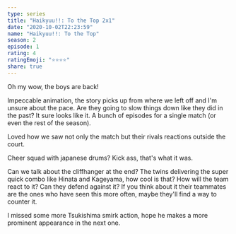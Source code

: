 ```yaml
---
type: series
title: "Haikyuu!!: To the Top 2x1"
date: "2020-10-02T22:23:59"
name: "Haikyuu!!: To the Top"
season: 2
episode: 1
rating: 4
ratingEmoji: "⭐️⭐️⭐️⭐️"
share: true
---
```


Oh my wow, the boys are back!

Impeccable animation, the story picks up from where we left off and I'm unsure about the pace. Are they going to slow things down like they did in the past? It sure looks like it. A bunch of episodes for a single match (or even the rest of the season).

Loved how we saw not only the match but their rivals reactions outside the court.

Cheer squad with japanese drums? Kick ass, that's what it was.

Can we talk about the cliffhanger at the end? The twins delivering the super quick combo like Hinata and Kageyama, how cool is that? How will the team react to it? Can they defend against it?
If you think about it their teammates are the ones who have seen this more often, maybe they'll find a way to counter it.

I missed some more Tsukishima smirk action, hope he makes a more prominent appearance in the next one.
